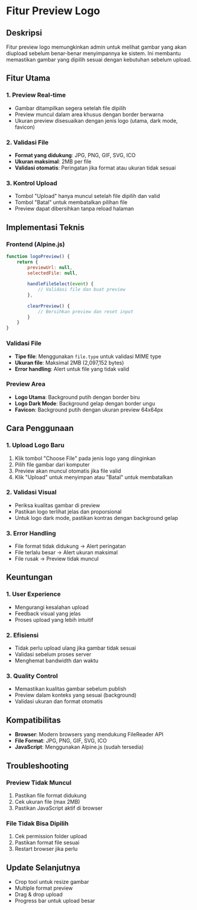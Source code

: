 # Fitur Preview Logo

## Deskripsi
Fitur preview logo memungkinkan admin untuk melihat gambar yang akan diupload sebelum benar-benar menyimpannya ke sistem. Ini membantu memastikan gambar yang dipilih sesuai dengan kebutuhan sebelum upload.

## Fitur Utama

### 1. **Preview Real-time**
- Gambar ditampilkan segera setelah file dipilih
- Preview muncul dalam area khusus dengan border berwarna
- Ukuran preview disesuaikan dengan jenis logo (utama, dark mode, favicon)

### 2. **Validasi File**
- **Format yang didukung**: JPG, PNG, GIF, SVG, ICO
- **Ukuran maksimal**: 2MB per file
- **Validasi otomatis**: Peringatan jika format atau ukuran tidak sesuai

### 3. **Kontrol Upload**
- Tombol "Upload" hanya muncul setelah file dipilih dan valid
- Tombol "Batal" untuk membatalkan pilihan file
- Preview dapat dibersihkan tanpa reload halaman

## Implementasi Teknis

### Frontend (Alpine.js)
```javascript
function logoPreview() {
    return {
        previewUrl: null,
        selectedFile: null,
        
        handleFileSelect(event) {
            // Validasi file dan buat preview
        },
        
        clearPreview() {
            // Bersihkan preview dan reset input
        }
    }
}
```

### Validasi File
- **Tipe file**: Menggunakan `file.type` untuk validasi MIME type
- **Ukuran file**: Maksimal 2MB (2,097,152 bytes)
- **Error handling**: Alert untuk file yang tidak valid

### Preview Area
- **Logo Utama**: Background putih dengan border biru
- **Logo Dark Mode**: Background gelap dengan border ungu
- **Favicon**: Background putih dengan ukuran preview 64x64px

## Cara Penggunaan

### 1. **Upload Logo Baru**
1. Klik tombol "Choose File" pada jenis logo yang diinginkan
2. Pilih file gambar dari komputer
3. Preview akan muncul otomatis jika file valid
4. Klik "Upload" untuk menyimpan atau "Batal" untuk membatalkan

### 2. **Validasi Visual**
- Periksa kualitas gambar di preview
- Pastikan logo terlihat jelas dan proporsional
- Untuk logo dark mode, pastikan kontras dengan background gelap

### 3. **Error Handling**
- File format tidak didukung → Alert peringatan
- File terlalu besar → Alert ukuran maksimal
- File rusak → Preview tidak muncul

## Keuntungan

### 1. **User Experience**
- Mengurangi kesalahan upload
- Feedback visual yang jelas
- Proses upload yang lebih intuitif

### 2. **Efisiensi**
- Tidak perlu upload ulang jika gambar tidak sesuai
- Validasi sebelum proses server
- Menghemat bandwidth dan waktu

### 3. **Quality Control**
- Memastikan kualitas gambar sebelum publish
- Preview dalam konteks yang sesuai (background)
- Validasi ukuran dan format otomatis

## Kompatibilitas
- **Browser**: Modern browsers yang mendukung FileReader API
- **File Format**: JPG, PNG, GIF, SVG, ICO
- **JavaScript**: Menggunakan Alpine.js (sudah tersedia)

## Troubleshooting

### Preview Tidak Muncul
1. Pastikan file format didukung
2. Cek ukuran file (max 2MB)
3. Pastikan JavaScript aktif di browser

### File Tidak Bisa Dipilih
1. Cek permission folder upload
2. Pastikan format file sesuai
3. Restart browser jika perlu

## Update Selanjutnya
- Crop tool untuk resize gambar
- Multiple format preview
- Drag & drop upload
- Progress bar untuk upload besar